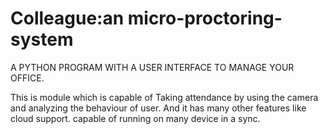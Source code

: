 # Colleague:an micro-proctoring-system
A PYTHON PROGRAM WITH A USER INTERFACE TO MANAGE YOUR OFFICE.

This is module which is capable of Taking attendance by using the camera and analyzing the behaviour of user. 
And it has many other features like cloud support. 
capable of running on many device in a sync.
